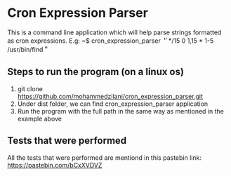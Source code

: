 # Cron Expression Parser

This is a command line application which will help parse strings formatted as cron expressions.
E.g: ~$ cron_expression_parser ＂*/15 0 1,15 * 1-5 /usr/bin/find＂

## Steps to run the program (on a linux os)
1. git clone https://github.com/mohammedzilani/cron_expression_parser.git
2. Under dist folder, we can find cron_expression_parser application
3. Run the program with the full path in the same way as mentioned in the example above

## Tests that were performed
All the tests that were performed are mentiond in this pastebin link: https://pastebin.com/bCxXVDVZ

